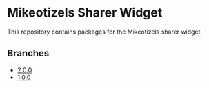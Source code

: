 # Mikeotizels Sharer Widget

This repository contains packages for the Mikeotizels sharer widget.

## Branches

- [2.0.0](https://github.com/mikeotizels/sharer/tree/2.0.0)
- [1.0.0](https://github.com/mikeotizels/sharer/tree/1.0.0)
